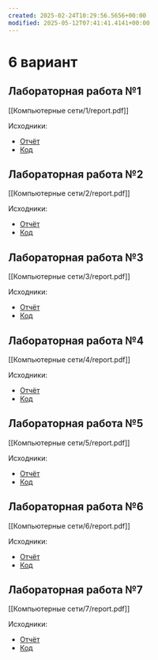 ```yaml
---
created: 2025-02-24T10:29:56.5656+00:00
modified: 2025-05-12T07:41:41.4141+00:00
---
```

# 6 вариант
## Лабораторная работа №1
[[Компьютерные сети/1/report.pdf]]

Исходники:
- [Отчёт](https://github.com/IAmProgrammist/lab_materials/tree/main/%D0%9A%D0%BE%D0%BC%D0%BF%D1%8C%D1%8E%D1%82%D0%B5%D1%80%D0%BD%D1%8B%D0%B5%20%D1%81%D0%B5%D1%82%D0%B8/1)
- [Код](https://github.com/IAmProgrammist/comp_net/tree/main/lab1)

## Лабораторная работа №2
[[Компьютерные сети/2/report.pdf]]

Исходники:
- [Отчёт](https://github.com/IAmProgrammist/lab_materials/tree/main/%D0%9A%D0%BE%D0%BC%D0%BF%D1%8C%D1%8E%D1%82%D0%B5%D1%80%D0%BD%D1%8B%D0%B5%20%D1%81%D0%B5%D1%82%D0%B8/2)
- [Код](https://github.com/IAmProgrammist/comp_net/tree/main/lab2)

## Лабораторная работа №3
[[Компьютерные сети/3/report.pdf]]

Исходники:
- [Отчёт](https://github.com/IAmProgrammist/lab_materials/tree/main/%D0%9A%D0%BE%D0%BC%D0%BF%D1%8C%D1%8E%D1%82%D0%B5%D1%80%D0%BD%D1%8B%D0%B5%20%D1%81%D0%B5%D1%82%D0%B8/3)
- [Код](https://github.com/IAmProgrammist/comp_net/tree/main/lab3)

## Лабораторная работа №4
[[Компьютерные сети/4/report.pdf]]

Исходники:
- [Отчёт](https://github.com/IAmProgrammist/lab_materials/tree/main/%D0%9A%D0%BE%D0%BC%D0%BF%D1%8C%D1%8E%D1%82%D0%B5%D1%80%D0%BD%D1%8B%D0%B5%20%D1%81%D0%B5%D1%82%D0%B8/4)
- [Код](https://github.com/IAmProgrammist/comp_net/tree/main/lab4)

## Лабораторная работа №5
[[Компьютерные сети/5/report.pdf]]

Исходники:
- [Отчёт](https://github.com/IAmProgrammist/lab_materials/tree/main/%D0%9A%D0%BE%D0%BC%D0%BF%D1%8C%D1%8E%D1%82%D0%B5%D1%80%D0%BD%D1%8B%D0%B5%20%D1%81%D0%B5%D1%82%D0%B8/5)
- [Код](https://github.com/IAmProgrammist/comp_net/tree/main/lab5)

## Лабораторная работа №6
[[Компьютерные сети/6/report.pdf]]

Исходники:
- [Отчёт](https://github.com/IAmProgrammist/lab_materials/tree/main/%D0%9A%D0%BE%D0%BC%D0%BF%D1%8C%D1%8E%D1%82%D0%B5%D1%80%D0%BD%D1%8B%D0%B5%20%D1%81%D0%B5%D1%82%D0%B8/6)
- [Код](https://github.com/IAmProgrammist/comp_net/tree/main/lab6)

## Лабораторная работа №7
[[Компьютерные сети/7/report.pdf]]

Исходники:
- [Отчёт](https://github.com/IAmProgrammist/lab_materials/tree/main/%D0%9A%D0%BE%D0%BC%D0%BF%D1%8C%D1%8E%D1%82%D0%B5%D1%80%D0%BD%D1%8B%D0%B5%20%D1%81%D0%B5%D1%82%D0%B8/7)
- [Код](https://github.com/IAmProgrammist/comp_net/tree/main/lab7)